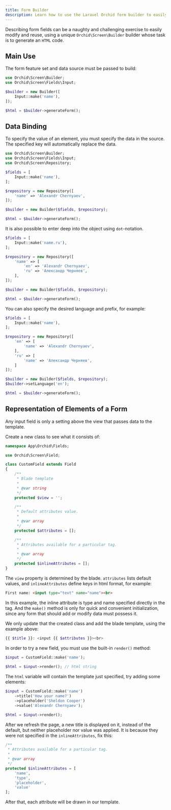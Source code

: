 ```yaml
---
title: Form Builder
description: Learn how to use the Laravel Orchid form builder to easily create and customize forms for your administration-style application. Improve the user experience and streamline data entry with this powerful tool.
---
```



Describing form fields can be a naughty and challenging exercise to easily modify and reuse, using a unique `Orchid\Screen\Builder` builder whose task is to generate an `HTML` code.

## Main Use

The form feature set and data source must be passed to build:

```php
use Orchid\Screen\Builder;
use Orchid\Screen\Fields\Input;

$builder = new Builder([
    Input::make('name'),
]);

$html = $builder->generateForm();
```


## Data Binding

To specify the value of an element, you must specify the data in the source.
The specified key will automatically replace the data.

```php
use Orchid\Screen\Builder;
use Orchid\Screen\Fields\Input;
use Orchid\Screen\Repository;

$fields = [
    Input::make('name'),
];

$repository = new Repository([
    'name' => 'Alexandr Chernyaev',
]);

$builder = new Builder($fields, $repository);

$html = $builder->generateForm();
```

It is also possible to enter deep into the object using `dot`-notation.

```php
$fields = [
    Input::make('name.ru'),
];

$repository = new Repository([
    'name' => [
        'en' => 'Alexandr Chernyaev',
        'ru' => 'Александр Черняев',
    ],
]);

$builder = new Builder($fields, $repository);

$html = $builder->generateForm();
```

You can also specify the desired language and prefix, for example:

```php
$fields = [
    Input::make('name'),
];

$repository = new Repository([
    'en' => [
        'name' => 'Alexandr Chernyaev',
    ],
    'ru' => [
        'name' => 'Александр Черняев',
    ]
]);

$builder = new Builder($fields, $repository);
$builder->setLanguage('en');

$html = $builder->generateForm();
```


## Representation of Elements of a Form

Any input field is only a setting above the view that passes data to the template.

Create a new class to see what it consists of:

```php
namespace App\Orchid\Fields;

use Orchid\Screen\Field;

class CustomField extends Field
{
    /**
     * Blade template
     * 
     * @var string
     */
    protected $view = '';

    /**
     * Default attributes value.
     *
     * @var array
     */
    protected $attributes = [];

    /**
     * Attributes available for a particular tag.
     *
     * @var array
     */
    protected $inlineAttributes = [];
}
```

The `view` property is determined by the blade.
`attributes` lists default values, and `inlineAttributes`
define keys in html format, for example:


```html
First name: <input type="text" name="name"><br>
```

In this example, the inline attribute is type and name specified directly in the tag.
And the `make()` method is only for quick and convenient initialization,
since any form that should add or modify data must possess it.

We only update that the created class and add the blade template, using the example above:

```php
{{ $title }}: <input {{ $attributes }}><br>
```

In order to try a new field, you must use the built-in `render()` method:

```php
$input = CustomField::make('name');
    
$html = $input->render(); // html string
```

The `html` variable will contain the template just specified, try adding some elements:

```php
$input = CustomField::make('name')
    ->title('How your name?')
    ->placeholder('Sheldon Cooper')
    ->value('Alexandr Chernyaev');

$html = $input->render();
```

After we refresh the page, a new title is displayed on it,
instead of the default, but neither placeholder nor value was applied.
It is because they were not specified in the `inlineAttributes`, fix this:

```php
/**
 * Attributes available for a particular tag.
 *
 * @var array
 */
protected $inlineAttributes = [
    'name',
    'type',
    'placeholder',
    'value'
];
```

After that, each attribute will be drawn in our template.
